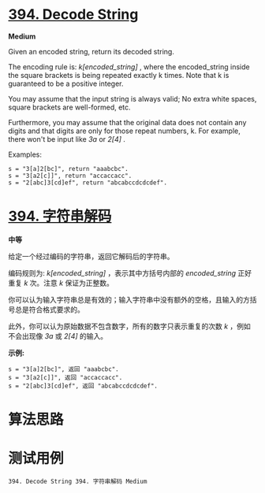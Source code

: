 # [394. Decode String][enTitle]

**Medium**

Given an encoded string, return its decoded string.

The encoding rule is:  *k[encoded_string]* , where the encoded_string inside the square brackets is being repeated exactly k times. Note that k is guaranteed to be a positive integer.

You may assume that the input string is always valid; No extra white spaces, square brackets are well-formed, etc.

Furthermore, you may assume that the original data does not contain any digits and that digits are only for those repeat numbers, k. For example, there won't be input like  *3a*  or  *2[4]* .

Examples:

```
s = "3[a]2[bc]", return "aaabcbc".
s = "3[a2[c]]", return "accaccacc".
s = "2[abc]3[cd]ef", return "abcabccdcdcdef".

```




# [394. 字符串解码][cnTitle]

**中等**

给定一个经过编码的字符串，返回它解码后的字符串。

编码规则为:  *k[encoded_string]* ，表示其中方括号内部的  *encoded_string*  正好重复  *k*  次。注意  *k*  保证为正整数。

你可以认为输入字符串总是有效的；输入字符串中没有额外的空格，且输入的方括号总是符合格式要求的。

此外，你可以认为原始数据不包含数字，所有的数字只表示重复的次数  *k*  ，例如不会出现像  *3a*  或  *2[4]*  的输入。

**示例:** 

```
s = "3[a]2[bc]", 返回 "aaabcbc".
s = "3[a2[c]]", 返回 "accaccacc".
s = "2[abc]3[cd]ef", 返回 "abcabccdcdcdef".

```




# 算法思路

# 测试用例
```
394. Decode String 394. 字符串解码 Medium
```

[enTitle]: https://leetcode.com/problems/decode-string/
[cnTitle]: https://leetcode-cn.com/problems/decode-string/
